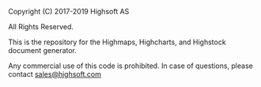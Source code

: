 Copyright (C) 2017-2019 Highsoft AS

All Rights Reserved.

This is the repository for the Highmaps, Highcharts, and Highstock document generator.

Any commercial use of this code is prohibited.
In case of questions, please contact sales@highsoft.com
